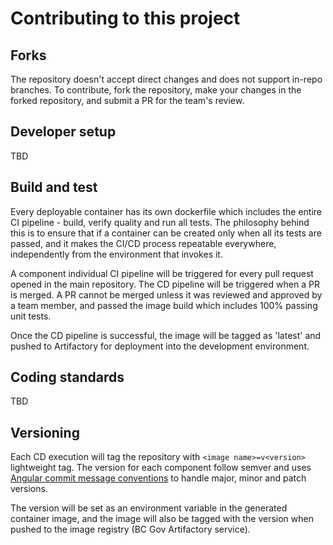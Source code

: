 # Contributing to this project

## Forks

The repository doesn't accept direct changes and does not support in-repo branches. To contribute, fork the repository, make your changes in the forked repository, and submit a PR for the team's review.

## Developer setup

TBD

## Build and test

Every deployable container has its own dockerfile which includes the entire CI pipeline - build, verify quality and run all tests. The philosophy behind this is to ensure that if a container can be created only when all its tests are passed, and it makes the CI/CD process repeatable everywhere, independently from the environment that invokes it.

A component individual CI pipeline will be triggered for every pull request opened in the main repository. 
The CD pipeline will be triggered when a PR is merged. A PR cannot be merged unless it was reviewed and approved by a team member, and passed the image build which includes 100% passing unit tests.

Once the CD pipeline is successful, the image will be tagged as 'latest' and pushed to Artifactory for deployment into the development environment.

## Coding standards

TBD

## Versioning

Each CD execution will tag the repository with `<image name>=v<version>` lightweight tag. The version for each component follow semver and uses [Angular commit message conventions](https://github.com/angular/angular.js/blob/master/DEVELOPERS.md#-git-commit-guidelines) to handle major, minor and patch versions.

The version will be set as an environment variable in the generated container image, and the image will also be tagged with the version when pushed to the image registry (BC Gov Artifactory service).